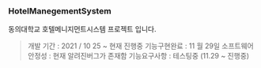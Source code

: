 ### HotelManegementSystem 
동의대학교 호텔메니지먼트시스템 프로젝트 입니다. 

> 개발 기간 : 2021 / 10 25 ~ 현재 진행중 
> 기능구현완료 : 11 월 29일 
> 소프트웨어 안정성 : 현재 알려진버그가 존재함
> 기능요구사항 : 테스팅중 (11.29 ~ 진행중)
